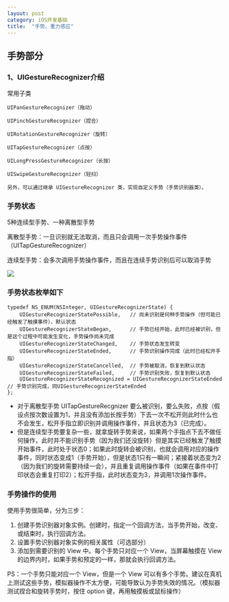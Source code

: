 ```yaml
---
layout: post
category: iOS开发基础
title:  "手势、重力感应" 
---
```


## 手势部分

### 1、UIGestureRecognizer介绍

常用子类

```
UIPanGestureRecognizer（拖动）

UIPinchGestureRecognizer（捏合）

UIRotationGestureRecognizer（旋转）

UITapGestureRecognizer（点按）

UILongPressGestureRecognizer（长按）

UISwipeGestureRecognizer（轻扫）

另外，可以通过继承 UIGestureRecognizer 类，实现自定义手势（手势识别器类）。
```



### 手势状态

5种连续型手势、一种离散型手势

离散型手势：一旦识别就无法取消，而且只会调用一次手势操作事件（UITapGestureRecognizer）

连续型手势：会多次调用手势操作事件，而且在连续手势识别后可以取消手势



![](https://xilankong.github.io/resource/ges.png)



### 手势状态枚举如下

```
typedef NS_ENUM(NSInteger, UIGestureRecognizerState) {
    UIGestureRecognizerStatePossible,   // 尚未识别是何种手势操作（但可能已经触发了触摸事件），默认状态
    UIGestureRecognizerStateBegan,      // 手势已经开始，此时已经被识别，但是这个过程中可能发生变化，手势操作尚未完成
    UIGestureRecognizerStateChanged,    // 手势状态发生转变
    UIGestureRecognizerStateEnded,      // 手势识别操作完成（此时已经松开手指）
    UIGestureRecognizerStateCancelled,  // 手势被取消，恢复到默认状态
    UIGestureRecognizerStateFailed,     // 手势识别失败，恢复到默认状态
    UIGestureRecognizerStateRecognized = UIGestureRecognizerStateEnded // 手势识别完成，同UIGestureRecognizerStateEnded
};
```

- 对于离散型手势 UITapGestureRecgnizer 要么被识别，要么失败，点按（假设点按次数设置为1，并且没有添加长按手势）下去一次不松开则此时什么也不会发生，松开手指立即识别并调用操作事件，并且状态为3（已完成）。
- 但是连续型手势要复杂一些，就拿旋转手势来说，如果两个手指点下去不做任何操作，此时并不能识别手势（因为我们还没旋转）但是其实已经触发了触摸开始事件，此时处于状态0；如果此时旋转会被识别，也就会调用对应的操作事件，同时状态变成1（手势开始），但是状态1只有一瞬间；紧接着状态变为2（因为我们的旋转需要持续一会），并且重复调用操作事件（如果在事件中打印状态会重复打印2）；松开手指，此时状态变为3，并调用1次操作事件。



### 手势操作的使用



使用手势很简单，分为三步：

1. 创建手势识别器对象实例。创建时，指定一个回调方法，当手势开始，改变、或结束时，执行回调方法。
2. 设置手势识别器对象实例的相关属性（可选部分）
3. 添加到需要识别的 View 中。每个手势只对应一个 View，当屏幕触摸在 View 的边界内时，如果手势和预定的一样，那就会执行回调方法。

PS：一个手势只能对应一个 View，但是一个 View 可以有多个手势。建议在真机上测试这些手势，模拟器操作不太方便，可能导致认为手势失效的情况。（模拟器测试捏合和旋转手势时，按住 option 键，再用触摸板或鼠标操作）





